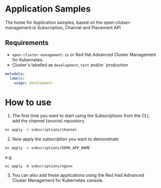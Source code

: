 # Application Samples
The home for Application samples, based on the open-clutser-management.io Subscription, Channel and Placement API

## Requirements
- `open-cluster-management.io` or Red Hat Advanced Cluster Management for Kubernetes.
- Cluster's labelled as `development`, `test` and/or `production
```yaml
metadata:
  labels:
    usage: development
```

# How to use
1. The first time you want to start using the Subscriptions from the CLI, add the channel (source) repository.
```bash
oc apply -k subscriptions/channel
```
2. Now apply the subscription you want to demonstrate
```bash
oc apply -k subscriptions/DEMO_APP_NAME
```
e.g.
```
oc apply -k subscriptions/nginx
```
3. You can also add these applications using the Red Had Advanced Cluster Management for Kubernetes console.
